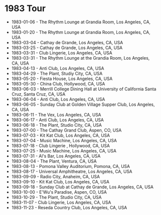# 1983 Tour

* 1983-01-06 - The Rhythm Lounge at Grandia Room, Los Angeles, CA, USA
* 1983-01-20 - The Rhythm Lounge at Grandia Room, Los Angeles, CA, USA
* 1983-03-04 - Cathay de Grande, Los Angeles, CA, USA
* 1983-03-25 - Cathay de Grande, Los Angeles, CA, USA
* 1983-03-31 - Club Lingerie, Los Angeles, CA, USA
* 1983-03-31 - The Rhythm Lounge at the Grandia Room, Los Angeles, CA, USA
* 1983-04-13 - Anti Club, Los Angeles, CA, USA
* 1983-04-29 - The Plant, Studiy City, CA, USA
* 1983-05-20 - Fiesta House, Los Angeles, CA, USA
* 1983-05-30 - China Club, Hollywood, CA, USA
* 1983-06-03 - Merrill College Dining Hall at University of California Santa Cruz, Santa Cruz, CA, USA
* 1983-06-04 - Anti Club, Los Angeles, CA, USA
* 1983-06-05 - Sunday Club at Golden Village Supper Club, Los Angeles, CA, USA
* 1983-06-11 - The Vex, Los Angeles, CA, USA
* 1983-06-17 - Anti Club, Los Angeles, CA, USA
* 1983-06-18 - The Plant, Studio City, CA, USA
* 1983-07-00 - The Cathay Grand Club, Aspen, CO, USA
* 1983-07-03 - Kit Kat Club, Los Angeles, CA, USA
* 1983-07-04 - Music Machine, Los Angeles, CA, USA
* 1983-07-18 - Club Lingerie , Hollywood, CA, USA
* 1983-07-25 - Music Machine, Los Angeles, CA, USA
* 1983-07-31 - Al's Bar, Los Angeles, CA, USA
* 1983-08-04 - The Plant, Ventura, CA, USA
* 1983-08-13 - Pomona Valley Auditorium, Pomona, CA, USA
* 1983-08-17 - Universal Amphitheatre, Los Angeles, CA, USA
* 1983-09-09 - Radio City, Anaheim, CA, USA
* 1983-09-10 - Kit Kat Club, Los Angeles, CA, USA
* 1983-09-18 - Sunday Club at Cathay de Grande, Los Angeles, CA, USA
* 1983-10-00 - E'Wu's Paradise, Aspen, CO, USA
* 1983-10-29 - The Plant, Studio City, CA, USA
* 1983-11-07 - Club Lingerie, Los Angeles, CA, USA
* 1983-11-23 - Reseda Country Club, Los Angeles, CA, USA